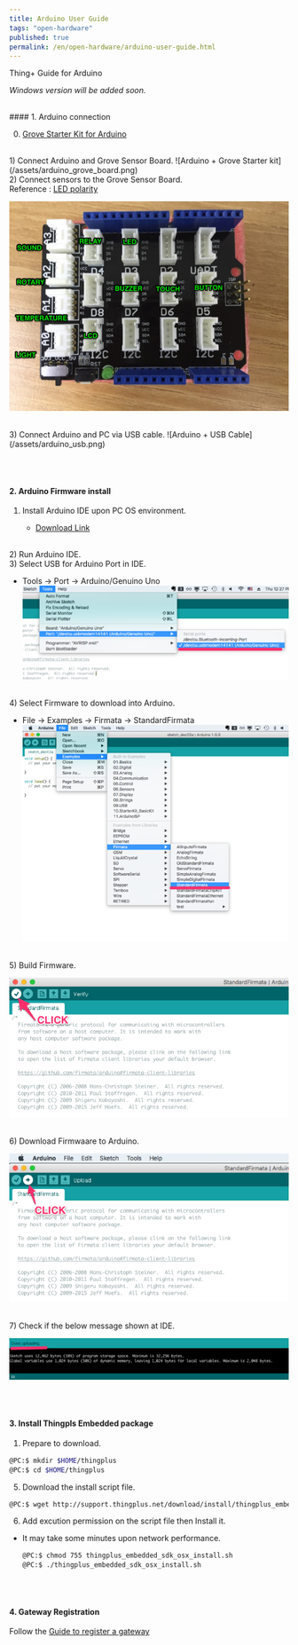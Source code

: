```yaml
---
title: Arduino User Guide
tags: "open-hardware"
published: true
permalink: /en/open-hardware/arduino-user-guide.html
---
```


Thing+ Guide for Arduino<br/>

_Windows version will be added soon._

<br/>
#### 1. Arduino connection

0) <a href="http://www.seeedstudio.com/depot/Grove-Starter-Kit-for-Arduino-p-1855.html" target="_blank">Grove Starter Kit for Arduino</a>

<br/>
1) Connect Arduino and Grove Sensor Board.
![Arduino + Grove Starter kit](/assets/arduino_grove_board.png)

<br/>
2) Connect sensors to the Grove Sensor Board.<br/>
  Reference : <a href="#" class="ledtip" data-tooltip="">LED polarity</a>

![Arduino + Grove Sensor Board + Sensors](/assets/arduino_sensors.png)

<br/>
3) Connect Arduino and PC via USB cable.
![Arduino + USB Cable](/assets/arduino_usb.png)

<br/><br/>
#### 2. Arduino Firmware install
1) Install Arduino IDE upon PC OS environment.

   - <a href="https://www.arduino.cc/en/Main/Software" target="_blank">Download Link</a>

<br/>
2) Run Arduino IDE.


<br/>
3) Select USB for Arduino Port in IDE.

   - Tools -> Port -> Arduino/Genuino Uno
![Arduino Select Port](/assets/arduino_ide_select_port.png)

<br/>
4) Select Firmware to download into Arduino.

   - File -> Examples -> Firmata -> StandardFirmata
![Arduino Select Firmware](/assets/arduino_ide_select_firmare.png)

<br/>
5) Build Firmware.

![Arduino Verify](/assets/arduino_ide_verify.png)

<br/>
6) Download Firmwaare to Arduino.

![Arduino Download](/assets/arduino_ide_upload.png)

<br/>
7) Check if the below message shown at IDE.

![Arduino Download Success](/assets/arduino_ide_upload_done.png)

<br/><br/>
#### 3. Install Thingpls Embedded package

1) Prepare to download.

```bash
@PC:$ mkdir $HOME/thingplus
@PC:$ cd $HOME/thingplus
```

5) Download the install script file.

```bash
@PC:$ wget http://support.thingplus.net/download/install/thingplus_embedded_sdk_osx_install.sh
```

6) Add excution permission on the script file then Install it.

- It may take some minutes upon network performance.

    ```bash
    @PC:$ chmod 755 thingplus_embedded_sdk_osx_install.sh
    @PC:$ ./thingplus_embedded_sdk_osx_install.sh
    ```

<br/><br/>
#### 4. Gateway Registration
Follow the [Guide to register a gateway](/en/user-guide/registration.html#id-gateway) 
